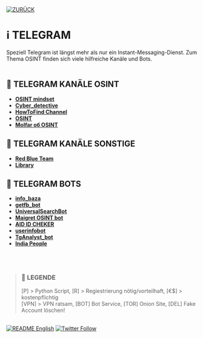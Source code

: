<div align="left">
  <a href="https://github.com/ot2i7ba/OSINT/blob/main/de/"><img alt="ZURÜCK" src="https://img.shields.io/badge/ZURÜCK-lightgrey.svg?style=for-the-badge"></a>
</div>

# ℹ️ TELEGRAM
Speziell Telegram ist längst mehr als nur ein Instant-Messaging-Dienst. Zum Thema OSINT finden sich viele hilfreiche Kanäle und Bots.<br/><br/>

## 📑 TELEGRAM KANÄLE OSINT
- **[OSINT mindset](https://t.me/osint_mindset "OSINT mindset")**<br/>
- **[Cyber_detective](https://t.me/cybdetective "Cyber_detective")**<br/>
- **[HowToFind Channel](https://t.me/HowToFind "HowToFind Channel")**<br/>
- **[OSINT](https://t.me/freeosint "OSINT")**<br/>
- **[Molfar об OSINT](https://t.me/molfar_bi "Molfar об OSINT")**<br/>

## 📑 TELEGRAM KANÄLE SONSTIGE
- **[Red Blue Team](https://t.me/BlueRedTeam "Red Blue Team")**<br/>
- **[Library](https://t.me/library_Sec "Library - CyberSecurity & Pentesting Testing")**<br/>

## 📑 TELEGRAM BOTS
- **[info_baza](https://t.me/info_baza_bot "info_baza")**<br/>
- **[getfb_bot](https://t.me/getfb_bot "getfb_bot")**<br/>
- **[UniversalSearchBot](https://t.me/UniversalSearchBot "UniversalSearchBot")**<br/>
- **[Maigret OSINT bot](https://t.me/maigret_osint_bot "Maigret OSINT bot")**<br/>
- **[AID ID CHEKER](https://t.me/CheckID_AIDbot "AID ID CHEKER")**<br/>
- **[userinfobot](https://t.me/userinfobot "userinfobot")**<br/>
- **[TgAnalyst_bot](https://t.me/TgAnalyst_bot "TgAnalyst_bot")**<br/>
- **[India People](https://t.me/indiapeoplebot "India People")**<br/>

<br/><br/>
>### 📌 LEGENDE
>[P] > Python Script, [R] > Regiestrierung nötig/vorteilhaft, [€$] > kostenpflichtig<br/>[VPN] > VPN ratsam, [BOT] Bot Service, [TOR] Onion Site, [DEL] Fake Account löschen!

<br/>
<div align="left">
  <a href="https://github.com/ot2i7ba/OSINT/blob/main/en/README.md"><img alt="README English" src="https://img.shields.io/badge/README-English-lightgrey.svg?style=for-the-badge"></a>
  <a href="https://twitter.com/intent/follow?screen_name=ot2i7ba"><img alt="Twitter Follow" src="https://img.shields.io/twitter/follow/ot2i7ba?logo=twitter&logoColor=white&style=for-the-badge"></a>
</div>
